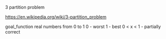 3 partition problem

https://en.wikipedia.org/wiki/3-partition_problem

goal_function
real numbers from 0 to 1
0 - worst
1 - best
0 < x < 1 - partially correct

